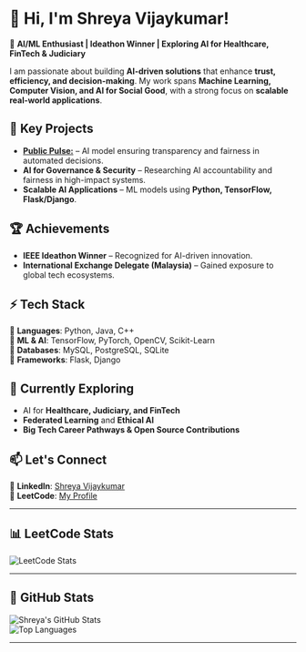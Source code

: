 # 👋 Hi, I'm Shreya Vijaykumar!

🚀 **AI/ML Enthusiast | Ideathon Winner | Exploring AI for Healthcare, FinTech & Judiciary**  

I am passionate about building **AI-driven solutions** that enhance **trust, efficiency, and decision-making**. My work spans **Machine Learning, Computer Vision, and AI for Social Good**, with a strong focus on **scalable real-world applications**.  

## 🔬 Key Projects  
- **[Public Pulse:](https://github.com/ShreyaVijaykumar/PublicPulse)** – AI model ensuring transparency and fairness in automated decisions.  
- **AI for Governance & Security** – Researching AI accountability and fairness in high-impact systems.  
- **Scalable AI Applications** –  ML models using **Python, TensorFlow, Flask/Django**.  

## 🏆 Achievements  
- **IEEE Ideathon Winner** – Recognized for AI-driven innovation.  
- **International Exchange Delegate (Malaysia)** – Gained exposure to global tech ecosystems.  
  

## ⚡ Tech Stack  
🔹 **Languages**: Python, Java, C++  
🔹 **ML & AI**: TensorFlow, PyTorch, OpenCV, Scikit-Learn  
🔹 **Databases**: MySQL, PostgreSQL, SQLite  
🔹 **Frameworks**: Flask, Django    


## 🌱 Currently Exploring  
- AI for **Healthcare, Judiciary, and FinTech**  
- **Federated Learning** and **Ethical AI**  
- **Big Tech Career Pathways & Open Source Contributions**  


## 📫 Let's Connect  
🔹 **LinkedIn**: [Shreya Vijaykumar](https://www.linkedin.com/in/shreya-vijaykumar-1b5855289)  
🔹 **LeetCode**: [My Profile](https://leetcode.com/u/shreyavj_05/)  

---

## 📊 LeetCode Stats
![LeetCode Stats](https://leetcard.jacoblin.cool/shreyavj_05)

---

## 🌟 GitHub Stats
![Shreya's GitHub Stats](https://github-readme-stats.vercel.app/api?username=ShreyaVijaykumar&show_icons=true&theme=radical)  
![Top Languages](https://github-readme-stats.vercel.app/api/top-langs/?username=ShreyaVijaykumar&layout=compact&theme=radical)

---

